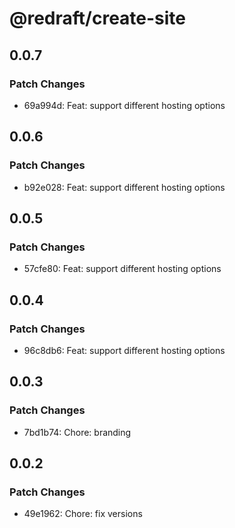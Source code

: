 # @redraft/create-site

## 0.0.7

### Patch Changes

- 69a994d: Feat: support different hosting options

## 0.0.6

### Patch Changes

- b92e028: Feat: support different hosting options

## 0.0.5

### Patch Changes

- 57cfe80: Feat: support different hosting options

## 0.0.4

### Patch Changes

- 96c8db6: Feat: support different hosting options

## 0.0.3

### Patch Changes

- 7bd1b74: Chore: branding

## 0.0.2

### Patch Changes

- 49e1962: Chore: fix versions
